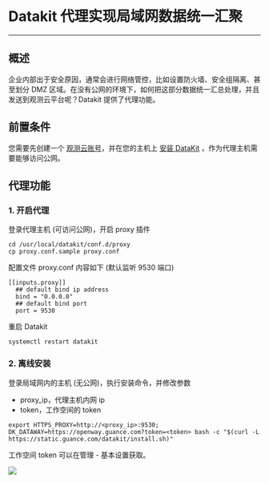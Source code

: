 # Datakit 代理实现局域网数据统一汇聚
---

## 概述

企业内部出于安全原因，通常会进行网络管控，比如设置防火墙、安全组隔离、甚至划分 DMZ 区域。在没有公网的环境下，如何把这部分数据统一汇总处理，并且发送到观测云平台呢？Datakit 提供了代理功能。
## 前置条件

您需要先创建一个 [观测云账号](https://www.guance.com)，并在您的主机上 [安装 DataKit](../../datakit/datakit-install.md) ，作为代理主机需要能够访问公网。

## 代理功能

### 1. 开启代理
登录代理主机 (可访问公网)，开启 proxy 插件
```
cd /usr/local/datakit/conf.d/proxy
cp proxy.conf.sample proxy.conf
```
配置文件 proxy.conf 内容如下 (默认监听 9530 端口)
```
[[inputs.proxy]]
  ## default bind ip address
  bind = "0.0.0.0" 
  ## default bind port
  port = 9530
```
重启 Datakit
```
systemctl restart datakit
```
### 2. 离线安装
登录局域网内的主机 (无公网)，执行安装命令，并修改参数 

- proxy_ip，代理主机内网 ip
- token，工作空间的 token
```
export HTTPS_PROXY=http://<proxy_ip>:9530; DK_DATAWAY=https://openway.guance.com?token=<token> bash -c "$(curl -L https://static.guance.com/datakit/install.sh)"
```
工作空间 token 可以在管理 - 基本设置获取。

![](../img/8.datakit_proxy.png)


